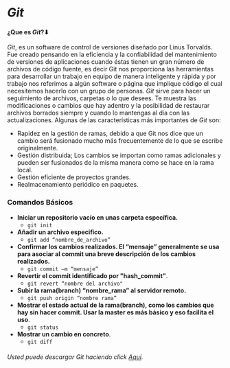 # *Git*
#### ¿Que es *Git*?⬇

*Git*, es un software de control de versiones diseñado por Linus Torvalds. Fue creado pensando en la eficiencia y la confiabilidad del mantenimiento de versiones de aplicaciones cuando éstas tienen un gran número de archivos de código fuente, es decir Git nos proporciona las herramientas para desarrollar un trabajo en equipo de manera inteligente y rápida y por trabajo nos referimos a algún software o página que implique código el cual necesitemos hacerlo con un grupo de personas. *Git* sirve para hacer un seguimiento de archivos, carpetas o lo que desees. Te muestra las modificaciones o cambios que hay adentro y la posibilidad de restaurar archivos borrados siempre y cuando lo mantengas al dia con las actualizaciones. Algunas de las características más importantes de *Git* son:
* Rapidez en la gestión de ramas, debido a que Git nos dice que un cambio será fusionado mucho más frecuentemente de lo que se escribe originalmente.
* Gestión distribuida; Los cambios se importan como ramas adicionales y pueden ser fusionados de la misma manera como se hace en la rama local.
* Gestión eficiente de proyectos grandes.
* Realmacenamiento periódico en paquetes.
### Comandos Básicos 
* **Iniciar un repositorio vacío en unas carpeta específica.**
  * ``` git init ```
* **Añadir un archivo especifico.**
  * ``` git add “nombre_de_archivo” ```
* **Confirmar los cambios realizados. El “mensaje” generalmente se usa para asociar al commit una breve descripción de los cambios realizados.**
  * ``` git commit –m “mensaje” ```
* **Revertir el commit identificado por "hash_commit"**.
  * ``` git revert “nombre del archivo" ```
* **Subir la rama(branch) “nombre_rama” al servidor remoto.**
  * ``` git push origin “nombre rama” ```
* **Mostrar el estado actual de la rama(branch), como los cambios que hay sin hacer commit. Usar la master es más básico y eso facilita el uso**.
  * ``` git status ```
* **Mostrar un cambio en concreto**.
  * ``` git diff ```

###### Usted puede descargar *Git* haciendo click [Aquí](https://git-scm.com/downloads).
